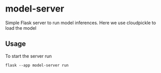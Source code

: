 # model-server

Simple Flask server to run model inferences.
Here we use cloudpickle to load the model

## Usage

To start the server run

```shell
flask --app model-server run
```
